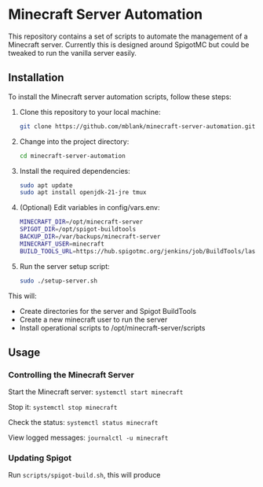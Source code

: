 # Minecraft Server Automation

This repository contains a set of scripts to automate the management of a Minecraft server. Currently this is designed around SpigotMC but could be tweaked to run the vanilla server easily.

## Installation

To install the Minecraft server automation scripts, follow these steps:

1. Clone this repository to your local machine:

    ```bash
    git clone https://github.com/mblank/minecraft-server-automation.git
    ```

2. Change into the project directory:

    ```bash
    cd minecraft-server-automation
    ```

3. Install the required dependencies:

    ```bash
    sudo apt update
    sudo apt install openjdk-21-jre tmux
    ```
4. (Optional) Edit variables in config/vars.env:

    ```bash
    MINECRAFT_DIR=/opt/minecraft-server
    SPIGOT_DIR=/opt/spigot-buildtools
    BACKUP_DIR=/var/backups/minecraft-server
    MINECRAFT_USER=minecraft
    BUILD_TOOLS_URL=https://hub.spigotmc.org/jenkins/job/BuildTools/lastSuccessfulBuild/artifact/target/BuildTools.jar
    ```

5. Run the server setup script:

    ```bash
    sudo ./setup-server.sh
    ```

This will:

- Create directories for the server and Spigot BuildTools
- Create a new minecraft user to run the server
- Install operational scripts to /opt/minecraft-server/scripts

## Usage

### Controlling the Minecraft Server

Start the Minecraft server: `systemctl start minecraft`

Stop it: `systemctl stop minecraft`

Check the status: `systemctl status minecraft`

View logged messages: `journalctl -u minecraft`

### Updating Spigot

Run `scripts/spigot-build.sh`, this will produce 
